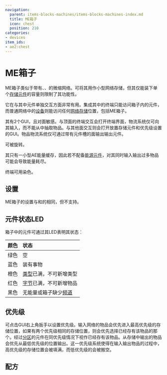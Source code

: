 ```yaml
---
navigation:
  parent: items-blocks-machines/items-blocks-machines-index.md
  title: ME箱子
  icon: chest
  position: 210
categories:
- devices
item_ids:
- ae2:chest
---
```


# ME箱子

<GameScene zoom="8" background="transparent">
<ImportStructure src="../assets/blocks/chest.snbt" />
</GameScene>

ME箱子类似于带有<ItemLink id="terminal" />、<ItemLink id="drive" />、<ItemLink id="energy_acceptor" />的微缩网络。可将其用作小型网络存储，但其仅能装下单个[存储元件](storage_cells.md)的容量则限制了其功能性。

它在与其中元件单独交互方面非常有用。集成其中的终端只能访问箱子内的元件，而普通网络中的[设备](../ae2-mechanics/devices.md)则能访问任何[网络存储](../ae2-mechanics/import-export-storage.md)位置，包括ME箱子。

其有2个GUI，且对面敏感。与顶面的终端交互会打开终端界面，物流系统仅可向其输入，而不能从中抽取物品。与其他面交互则会打开放置存储元件和优先级设置的GUI。物品物流系统仅可通过带有元件槽的面输出输出元件。

可被<ItemLink id="certus_quartz_wrench" />旋转。

其只有一小型AE能量缓存，因此若不配备[能源元件](energy_cells.md)，对其同时输入输出过多物品可能会导致能量耗尽。

终端可用<ItemLink id="color_applicator" />染色。

<GameScene zoom="6" background="transparent">
<ImportStructure src="../assets/assemblies/chest_color.snbt" />
<IsometricCamera yaw="195" pitch="30" />
</GameScene>

## 设置

ME箱子的设置与<ItemLink id="terminal" />和<ItemLink id="crafting_terminal" />的相同，但不支持<ItemLink id="view_cell" />。

## 元件状态LED

箱子中的元件可通过其LED表明其状态：

| 颜色 | 状态                                                          |
| :--- | :------------------------------------------------------------ |
| 绿色 | 空                                                            |
| 蓝色 | 装有事物                                                      |
| 橙色 | [类型](../ae2-mechanics/bytes-and-types.md)已满，不可新增类型 |
| 红色 | [字节](../ae2-mechanics/bytes-and-types.md)已满，不可新增物品 |
| 黑色 | 无能量或箱子缺少[频道](../ae2-mechanics/channels.md)          |

## 优先级

可点击GUI右上角扳手以设置优先级。输入网络的物品会优先进入最高优先级的存储位置，如果有两个优先级相同的存储位置，则会优先选择已经存有该物品的那个。经过[分区](cell_workbench.md)的元件在同优先级情况下视作已经存有该物品。从存储中输出的物品会优先从最低优先级的位置输出。这一优先级系统使得在输入输出物品的过程中，高优先级的存储位置会被填满，而低优先级的会被搬空。

## 配方

<RecipeFor id="chest" />
